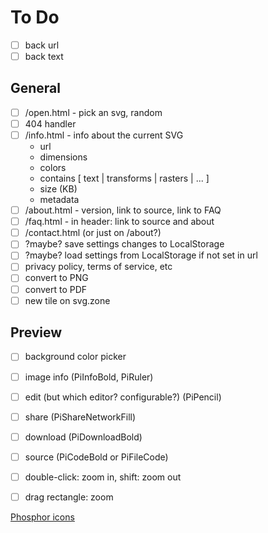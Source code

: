 # To Do


- [ ] back url
- [ ] back text

## General 

- [ ] /open.html - pick an svg, random
- [ ] 404 handler
- [ ] /info.html - info about the current SVG 
	- url
	- dimensions
	- colors
	- contains [ text | transforms | rasters | ... ]
	- size (KB)
	- metadata
- [ ] /about.html - version, link to source, link to FAQ
- [ ] /faq.html - in header: link to source and about
- [ ] /contact.html (or just on /about?)
- [ ] ?maybe? save settings changes to LocalStorage
- [ ] ?maybe? load settings from LocalStorage if not set in url
- [ ] privacy policy, terms of service, etc
- [ ] convert to PNG
- [ ] convert to PDF
- [ ] new tile on svg.zone

## Preview
- [ ] background color picker
- [ ] image info (PiInfoBold, PiRuler)
- [ ] edit (but which editor?  configurable?) (PiPencil)
- [ ] share (PiShareNetworkFill)
- [ ] download (PiDownloadBold)
- [ ] source (PiCodeBold or PiFileCode)
- [ ] double-click: zoom in, shift: zoom out
- [ ] drag rectangle: zoom


[Phosphor icons](https://react-icons.github.io/react-icons/icons/pi/)
